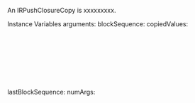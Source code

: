 An IRPushClosureCopy is xxxxxxxxx.Instance Variables	arguments:		<Object>	blockSequence:		<Object>	copiedValues:		<Object>	lastBlockSequence:		<Object>	numArgs:		<Object>	tempMap:		<Object>arguments	- xxxxxblockSequence	- xxxxxcopiedValues	- xxxxxlastBlockSequence	- xxxxxnumArgs	- xxxxxtempMap	- xxxxx